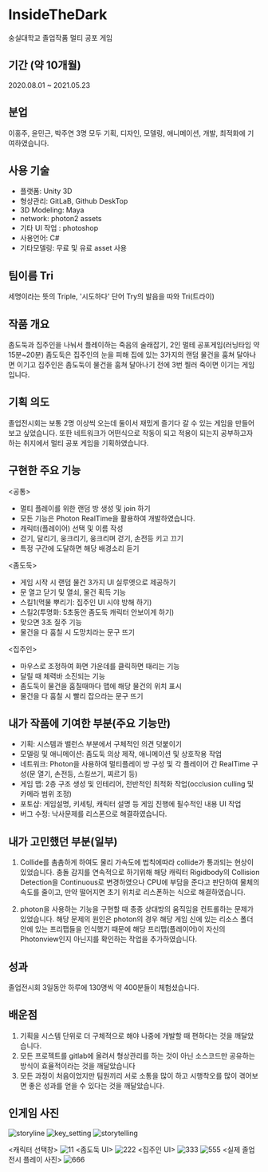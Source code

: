 # InsideTheDark
숭실대학교 졸업작품 멀티 공포 게임

## 기간 (약 10개월)
2020.08.01 ~ 2021.05.23

## 분업
이홍주, 윤민근, 박주연
3명 모두 기획, 디자인, 모델링, 애니메이션, 개발, 최적화에 기여하였습니다.

## 사용 기술
* 플랫폼: Unity 3D
* 형상관리: GitLaB, Github DeskTop
* 3D Modeling: Maya
* network: photon2 assets
* 기타 UI 작업 : photoshop
* 사용언어: C#
* 기타모델링: 무료 및 유료 asset 사용

## 팀이름 Tri
세명이라는 뜻의 Triple, '시도하다' 단어 Try의 발음을 따와 Tri(트라이)

## 작품 개요
좀도둑과 집주인을 나눠서 플레이하는 죽음의 술래잡기, 2인 멀테 공포게임(러닝타임 약 15분~20분)
좀도둑은 집주인의 눈을 피해 집에 있는 3가지의 랜덤 물건을 훔쳐 달아나면 이기고
집주인은 좀도둑이 물건을 훔쳐 달아나기 전에 3번 찔러 죽이면 이기는 게임입니다.

## 기획 의도
졸업전시회는 보통 2명 이상씩 오는데 둘이서 재밌게 즐기다 갈 수 있는 게임을 만들어 보고 싶었습니다.
또한 네트워크가 어떤식으로 작동이 되고 적용이 되는지 공부하고자 하는 취지에서 멀티 공포 게임을 기획하였습니다.

## 구현한 주요 기능
<공통>
* 멀티 플레이를 위한 랜덤 방 생성 및 join 하기
* 모든 기능은 Photon RealTime을 활용하여 개발하였습니다.
* 캐릭터(플레이어) 선택 및 이름 작성
* 걷기, 달리기, 웅크리기, 웅크리며 걷기, 손전등 키고 끄기
* 특정 구간에 도달하면 해당 배경소리 듣기 

<좀도둑>
* 게임 시작 시 랜덤 물건 3가지 UI 실루엣으로 제공하기
* 문 열고 닫기 및 열쇠, 물건 획득 기능
* 스킬1(먹물 뿌리기: 집주인 UI 시야 방해 하기)
* 스킬2(투명화: 5초동안 좀도둑 캐릭터 안보이게 하기)
* 맞으면 3초 질주 기능
* 물건을 다 훔칠 시 도망치라는 문구 뜨기

<집주인>
* 마우스로 조정하여 화면 가운데를 클릭하면 때리는 기능
* 달릴 때 체력바 소진되는 기능
* 좀도둑이 물건을 훔칠때마다 맵에 해당 물건의 위치 표시
* 물건을 다 훔칠 시 빨리 잡으라는 문구 뜨기

## 내가 작품에 기여한 부분(주요 기능만)
* 기획: 시스템과 밸런스 부분에서 구체적인 의견 덧붙이기
* 모델링 및 애니메이션: 좀도둑 의상 제작, 애니메이션 및 상호작용 작업
* 네트워크: Photon을 사용하여 멀티플레이 방 구성 및 각 플레이어 간 RealTime 구성(문 열기, 손전등, 스킬쓰기, 찌르기 등)
* 게임 맵: 2층 구조 생성 및 인테리어, 전반적인 최적화 작업(occlusion culling 및 카메라 범위 조정)
* 포토샵: 게임설명, 키세팅, 캐릭터 설명 등 게임 진행에 필수적인 내용 UI 작업
* 버그 수정: 낙사문제를 리스폰으로 해결하였습니다.

## 내가 고민했던 부분(일부)
1. Collide를 촘촘하게 하여도 물리 가속도에 법칙에따라 collide가 통과되는 현상이 있었습니다. 
충돌 감지를 연속적으로 하기위해 해당 캐릭터 Rigidbody의 Collision Detection을 Continuous로 변경하였으나 CPU에 부담을 준다고 판단하여
물체의 속도를 줄이고, 만약 떨어지면 초기 위치로 리스폰하는 식으로 해결하였습니다.

2. photon을 사용하는 기능을 구현할 때 종종 상대방의 움직임을 컨트롤하는 문제가 있었습니다. 
해당 문제의 원인은 photon의 경우 해당 게임 신에 있는 리소스 폴더 안에 있는 프리팹들을 인식했기 때문에 
해당 프리팹(플레이어)이 자신의 Photonview인지 아닌지를 확인하는 작업을 추가하였습니다.

## 성과
졸업전시회 3일동안 하루에 130명씩 약 400분들이 체험셨습니다.

## 배운점
1. 기획을 시스템 단위로 더 구체적으로 해야 나중에 개발할 때 편하다는 것을 깨달았습니다.
2. 모든 프로젝트를 gitlab에 올려서 형상관리를 하는 것이 아닌 소스코드만 공유하는 방식이 효율적이라는 것을 깨달았습니다
3. 모든 과정이 처음이었지만 팀원끼리 서로 소통을 많이 하고 시행착오를 많이 겪어보면 좋은 성과를 얻을 수 있다는 것을 깨달았습니다.

## 인게임 사진
![storyline](https://user-images.githubusercontent.com/65024497/174811771-06e88a0d-bd96-42d3-bf66-cdc429820fc3.png)
![key_setting](https://user-images.githubusercontent.com/65024497/174811832-f46ea80f-1097-4805-905b-bdfeb80b6638.png)
![storytelling](https://user-images.githubusercontent.com/65024497/174812393-cc8c7b3a-d3d0-41fd-af19-2f65eb485305.png)

<캐릭터 선택창>
![11](https://user-images.githubusercontent.com/65024497/174815004-2c6e5b92-fcd6-41c8-b959-fa5fb5f0f00c.jpg)
<좀도둑 UI>
![222](https://user-images.githubusercontent.com/65024497/174815012-95ec4dd3-d500-4d19-9b3d-fe751df7c9d5.jpg)
<집주인 UI>
![333](https://user-images.githubusercontent.com/65024497/174815017-bf899dac-8118-457f-bd75-db55215494ca.jpg)
![555](https://user-images.githubusercontent.com/65024497/174815033-1ec824c2-9929-4be2-be8c-9b97fdf81768.jpg)
<실제 졸업 전시 플레이 사진>
![666](https://user-images.githubusercontent.com/65024497/174815065-396129a8-7317-4354-a0c1-59791962b908.png)


